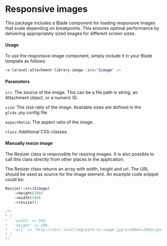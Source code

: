 # Responsive images

This package includes a Blade component for loading responsive images that scale depending on breakpoints. This ensures optimal performance by delivering appropriately sized images for different screen sizes.

#### Usage
To use the responsive image component, simply include it in your Blade template as follows:

```php
<x-laravel-attachment-library-image :src="$image" />
```

#### Parameters

`src`: The source of the image. This can be a file path in string, an Attachment object, or a numeric ID.

`size`: The size ratio of the image. Available sizes are defined in the `glide.php` config file.

`aspectRatio`: The aspect ratio of the image.

`class`: Additional CSS-classes.

#### Manually resize image

The Resizer class is responsible for resizing images. It is also possible to call this class directly from other places in the application.

The Resizer class returns an array with width, height and url. The URL should be used as source for the image element. An example code snippet could be:

```php
Resizer::src($image)
    ->height(200)
    ->width(500)
    ->resize();

/**
* [
*   'width' => 500,
*   'height' => 200,
*   'url' => 'http://test.local/img/path-to-image.jpg?w=500&h=200&signature=....'
* ]
*/
```
